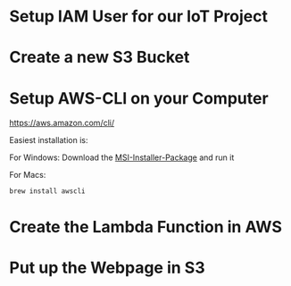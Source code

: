 # Setup IAM User for our IoT Project


# Create a new S3 Bucket


# Setup AWS-CLI on your Computer

https://aws.amazon.com/cli/

Easiest installation is:

For Windows: Download the [MSI-Installer-Package](https://docs.aws.amazon.com/cli/latest/userguide/awscli-install-windows.html#install-msi-on-windows) and run it

For Macs:
```
brew install awscli
```

# Create the Lambda Function in AWS


# Put up the Webpage in S3
